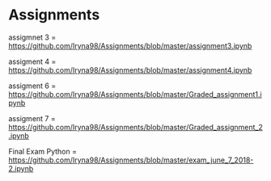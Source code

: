 # Assignments

assigmnet 3 = https://github.com/Iryna98/Assignments/blob/master/assignment3.ipynb

assigment 4 = https://github.com/Iryna98/Assignments/blob/master/assignment4.ipynb

assigment 6 = https://github.com/Iryna98/Assignments/blob/master/Graded_assignment1.ipynb

assigment 7 = https://github.com/Iryna98/Assignments/blob/master/Graded_assignment_2.ipynb

Final Exam Python = https://github.com/Iryna98/Assignments/blob/master/exam_june_7_2018-2.ipynb
